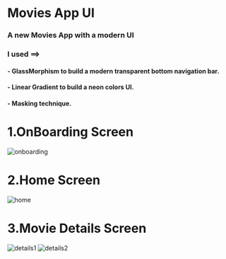# Movies App UI

### A new Movies App with a modern UI

### I used ==>
#### - GlassMorphism to build a modern transparent bottom navigation bar.
#### - Linear Gradient to build a neon colors UI.
#### - Masking technique.



# 1.OnBoarding Screen
![onboarding](https://user-images.githubusercontent.com/57300921/214906313-d30e61d9-c0a5-4188-968c-272795ffc910.png)
# 2.Home Screen
![home](https://user-images.githubusercontent.com/57300921/214906696-7a468a32-16b6-460d-a69c-2116c3fbb38f.png)
# 3.Movie Details Screen
![details1](https://user-images.githubusercontent.com/57300921/214906726-2dd474c8-4ae7-4049-ab8f-d126a7903f9a.png)
![details2](https://user-images.githubusercontent.com/57300921/214906746-cb236c05-7e53-452f-925f-8f73f6367c71.png)



